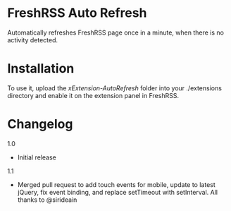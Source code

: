 # FreshRSS Auto Refresh
Automatically refreshes FreshRSS page once in a minute, when there is no activity detected.

# Installation
To use it, upload the *xExtension-AutoRefresh* folder into your ./extensions directory and enable it on the extension panel in FreshRSS.

# Changelog
1.0
- Initial release

1.1
- Merged pull request to add touch events for mobile, update to latest jQuery, fix event binding, and replace setTimeout with setInterval. All thanks to @sirideain 
